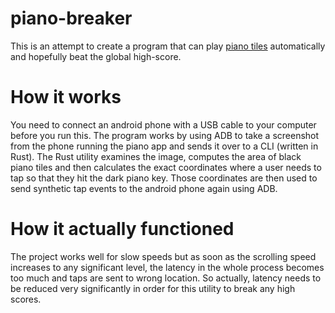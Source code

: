 # piano-breaker
This is an attempt to create a program that can play [piano tiles](https://play.google.com/store/apps/details?id=com.kury.pianotiles2&gl=US) automatically and hopefully beat the global high-score.

# How it works
You need to connect an android phone with a USB cable to your computer before you run this. 
The program works by using ADB to take a screenshot from the phone running the piano app and sends it over to a CLI (written in Rust).
The Rust utility examines the image, computes the area of black piano tiles and then calculates the exact coordinates where a user needs to tap so that they hit the dark piano key.
Those coordinates are then used to send synthetic tap events to the android phone again using ADB.

# How it actually functioned
The project works well for slow speeds but as soon as the scrolling speed increases to any significant level, the latency in the whole process becomes too much and taps are sent to wrong location. So actually, latency needs to be reduced very significantly in order for this utility to break any high scores.
